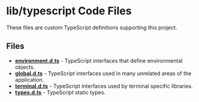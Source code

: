 # lib/typescript Code Files
These files are custom TypeScript definitions supporting this project.

## Files
<!-- Do not edit below this line.  Contents dynamically populated. -->

* **[environment.d.ts](environment.d.ts)** - TypeScript interfaces that define environmental objects.
* **[global.d.ts](global.d.ts)**     - TypeScript interfaces used in many unrelated areas of the application.
* **[terminal.d.ts](terminal.d.ts)** - TypeScript interfaces used by terminal specific libraries.
* **[types.d.ts](types.d.ts)**       - TypeScript static types.